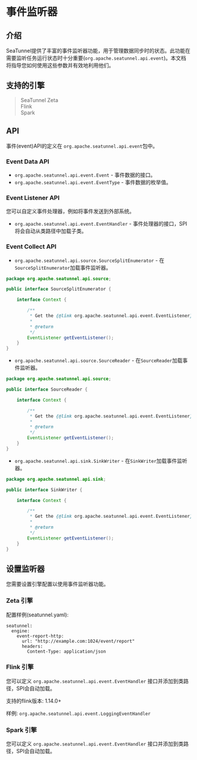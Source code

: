 # 事件监听器

## 介绍

SeaTunnel提供了丰富的事件监听器功能，用于管理数据同步时的状态。此功能在需要监听任务运行状态时十分重要(`org.apache.seatunnel.api.event`)。本文档将指导您如何使用这些参数并有效地利用他们。

## 支持的引擎

> SeaTunnel Zeta<br/>
> Flink<br/>
> Spark<br/>

## API

事件(event)API的定义在 `org.apache.seatunnel.api.event`包中。

### Event Data API

- `org.apache.seatunnel.api.event.Event` - 事件数据的接口。
- `org.apache.seatunnel.api.event.EventType` - 事件数据的枚举值。

### Event Listener API

您可以自定义事件处理器，例如将事件发送到外部系统。

- `org.apache.seatunnel.api.event.EventHandler` - 事件处理器的接口，SPI将会自动从类路径中加载子类。


### Event Collect API

- `org.apache.seatunnel.api.source.SourceSplitEnumerator` - 在`SourceSplitEnumerator`加载事件监听器。

```java
package org.apache.seatunnel.api.source;

public interface SourceSplitEnumerator {

    interface Context {

        /**
         * Get the {@link org.apache.seatunnel.api.event.EventListener} of this enumerator.
         *
         * @return
         */
        EventListener getEventListener();
    }
}
```

- `org.apache.seatunnel.api.source.SourceReader` - 在`SourceReader`加载事件监听器。

```java
package org.apache.seatunnel.api.source;

public interface SourceReader {

    interface Context {

        /**
         * Get the {@link org.apache.seatunnel.api.event.EventListener} of this reader.
         *
         * @return
         */
        EventListener getEventListener();
    }
}
```

- `org.apache.seatunnel.api.sink.SinkWriter` - 在`SinkWriter`加载事件监听器。

```java
package org.apache.seatunnel.api.sink;

public interface SinkWriter {

    interface Context {

        /**
         * Get the {@link org.apache.seatunnel.api.event.EventListener} of this writer.
         *
         * @return
         */
        EventListener getEventListener();
    }
}
```

## 设置监听器

您需要设置引擎配置以使用事件监听器功能。

### Zeta 引擎

配置样例(seatunnel.yaml):

```
seatunnel:
  engine:
    event-report-http:
      url: "http://example.com:1024/event/report"
      headers:
        Content-Type: application/json
```

### Flink 引擎

您可以定义 `org.apache.seatunnel.api.event.EventHandler` 接口并添加到类路径，SPI会自动加载。

支持的flink版本: 1.14.0+

样例: `org.apache.seatunnel.api.event.LoggingEventHandler`

### Spark 引擎

您可以定义 `org.apache.seatunnel.api.event.EventHandler` 接口并添加到类路径，SPI会自动加载。
